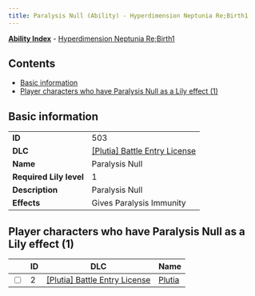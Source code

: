 ```yaml
---
title: Paralysis Null (Ability) - Hyperdimension Neptunia Re;Birth1
---
```


[**Ability Index**](/neptunia/rb1/ability/index.html) - [Hyperdimension Neptunia Re;Birth1](/neptunia/rb1)

## Contents

- [Basic information](#basic-information)
- [Player characters who have Paralysis Null as a Lily effect (1)](#player-characters-who-have-paralysis-null-as-a-lily-effect-1)

## Basic information

|   |   |
| -- | -- |
| **ID** | 503
**DLC** | [[Plutia] Battle Entry License](/neptunia/rb1/dlc/7-plutia.html)
**Name** | Paralysis Null
**Required Lily level** | 1
**Description** | Paralysis Null
**Effects** | Gives Paralysis Immunity |


## Player characters who have Paralysis Null as a Lily effect (1)

|    | ID | DLC | Name |
| -- | -- | --- | ---- |
| <input type="checkbox" id="rb1-player-7-2" class="trackbox" /> | 2 | [[Plutia] Battle Entry License](/neptunia/rb1/dlc/7-plutia.html) | [Plutia](/neptunia/rb1/player/7-2-plutia.html) |
